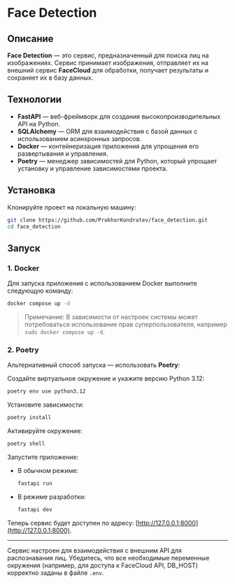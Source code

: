# Face Detection

## Описание
**Face Detection** — это сервис, предназначенный для поиска лиц на изображениях. Сервис принимает изображения, отправляет их на внешний сервис **FaceCloud** для обработки, получает результаты и сохраняет их в базу данных.

## Технологии
- **FastAPI** — веб-фреймворк для создания высокопроизводительных API на Python.
- **SQLAlchemy** — ORM для взаимодействия с базой данных с использованием асинхронных запросов.
- **Docker** — контейнеризация приложения для упрощения его развертывания и управления.
- **Poetry** — менеджер зависимостей для Python, который упрощает установку и управление зависимостями проекта.

## Установка
Клонируйте проект на локальную машину:

```bash
git clone https://github.com/ProkhorKondratev/face_detection.git
cd face_detection
```

## Запуск
### 1. Docker
Для запуска приложения с использованием Docker выполните следующую команду:

```bash
docker compose up -d
```

> Примечание: В зависимости от настроек системы может потребоваться использование прав суперпользователя, например `sudo docker compose up -d`.

### 2. Poetry
Альтернативный способ запуска — использовать **Poetry**:

Создайте виртуальное окружение и укажите версию Python 3.12:

```bash
poetry env use python3.12
```

Установите зависимости:

```bash
poetry install
```

Активируйте окружение:

```bash
poetry shell
```

Запустите приложение:

- В обычном режиме:
    ```bash
    fastapi run
    ```
- В режиме разработки:
    ```bash
    fastapi dev
    ```

Теперь сервис будет доступен по адресу: [http://127.0.0.1:8000](http://127.0.0.1:8000).

---

Сервис настроен для взаимодействия с внешним API для распознавания лиц. Убедитесь, что все необходимые переменные окружения (например, для доступа к FaceCloud API, DB_HOST) корректно заданы в файле `.env`.
